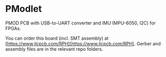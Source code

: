 # PModlet
 PMOD PCB with USB-to-UART converter and IMU (MPU-6050, I2C) for FPGAs.

You can order this board (incl. SMT assembly) at [https://www.jlcpcb.com/RPH](https://www.jlcpcb.com/RPH). Gerber and assembly files are in the relevant repo folders.
